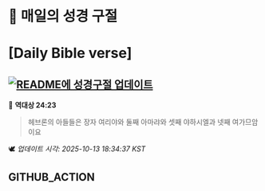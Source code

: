 # 🙏 매일의 성경 구절
# [Daily Bible verse]
## [![README에 성경구절 업데이트](https://github.com/DONGSUKA/first_test/actions/workflows/update-readme-bible.yml/badge.svg)](https://github.com/DONGSUKA/first_test/actions/workflows/update-readme-bible.yml)
<!-- START_BIBLE_VERSE -->
📖 **역대상 24:23**
> 헤브론의 아들들은 장자 여리야와 둘째 아마랴와 셋째 야하시엘과 넷째 여가므암이요

🕊️ _업데이트 시각: 2025-10-13 18:34:37 KST_
  <!-- END_BIBLE_VERSE -->
## GITHUB_ACTION
